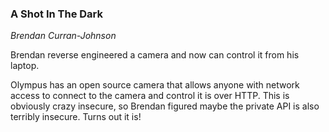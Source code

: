### A Shot In The Dark

_Brendan Curran-Johnson_

Brendan reverse engineered a camera and now can control it from his laptop. 

Olympus has an open source camera that allows anyone with network access to connect to the camera and control it is over HTTP. This is obviously crazy insecure, so Brendan figured maybe the private API is also terribly insecure. Turns out it is!
